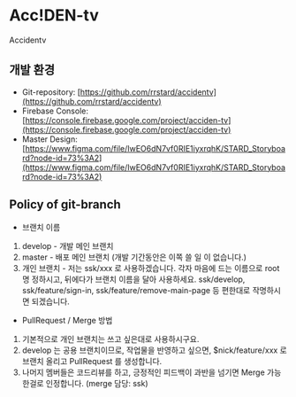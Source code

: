 # Acc!DEN-tv

Accidentv

## 개발 환경
- Git-repository: [https://github.com/rrstard/accidentv](https://github.com/rrstard/accidentv)
- Firebase Console: [https://console.firebase.google.com/project/acciden-tv](https://console.firebase.google.com/project/acciden-tv)
- Master Design: [https://www.figma.com/file/IwEO6dN7vf0RIE1iyxrqhK/STARD_Storyboard?node-id=73%3A2](https://www.figma.com/file/IwEO6dN7vf0RIE1iyxrqhK/STARD_Storyboard?node-id=73%3A2)

## Policy of git-branch 
- 브랜치 이름
1. develop - 개발 메인 브랜치
1. master - 배포 메인 브랜치 (개발 기간동안은 이쪽 쓸 일 이 없습니다.)
1. 개인 브랜치 - 저는 ssk/xxx 로 사용하겠습니다. 각자 마음에 드는 이름으로 root 명 정하시고, 뒤에다가 브랜치 이름을 달아 사용하세요.
ssk/develop, ssk/feature/sign-in, ssk/feature/remove-main-page 등 편한대로 작명하시면 되겠습니다.

- PullRequest / Merge 방법
1. 기본적으로 개인 브랜치는 쓰고 싶은대로 사용하시구요.
1. develop 는 공용 브랜치이므로, 작업물을 반영하고 싶으면, $nick/feature/xxx 로 브랜치 올리고 PullRequest 를 생성합니다.
1. 나머지 멤버들은 코드리뷰를 하고, 긍정적인 피드백이 과반을 넘기면 Merge 가능한걸로 인정합니다. (merge 담당: ssk)
